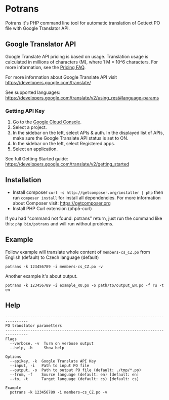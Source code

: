 # Potrans

Potrans it's PHP command line tool for automatic translation of Gettext PO file with Google Translator API.

## Google Translator API

Google Translate API pricing is based on usage. Translation usage is calculated in millions of
characters (M), where 1 M = 10^6 characters. For more information, see the [Pricing FAQ](https://developers.google.com/translate/v2/faq#pricing).

For more information about Google Translate API visit https://developers.google.com/translate/

See supported languages: https://developers.google.com/translate/v2/using_rest#language-params

### Getting API Key

1. Go to the [Google Cloud Console](https://console.developers.google.com/).
2. Select a project.
3. In the sidebar on the left, select APIs & auth. In the displayed list of APIs, make sure the Google Translate API status is set to ON.
4. In the sidebar on the left, select Registered apps.
5. Select an application.

See full Getting Started guide: https://developers.google.com/translate/v2/getting_started

## Installation

* Install composer `curl -s http://getcomposer.org/installer | php` then run `composer install` for install all dependencies. For more information about Composer visit: https://getcomposer.org
* Install PHP Curl extension (php5-curl)

If you had "command not found: potrans" return, just run the command like this: `php bin/potrans` and will run without problems.

## Example

Follow example will translate whole content of `members-cs_CZ.po` from English (default) to Czech language (default)

    potrans -k 123456789 -i members-cs_CZ.po -v

Another example it's about output.

    potrans -k 123456789 -i example_RU.po -o path/to/output_EN.po -f ru -t en


## Help

    --------------------------------------------------------------------------------
    PO translator parametters
    --------------------------------------------------------------------------------
    Flags
      --verbose, -v  Turn on verbose output
      --help, -h     Show help

    Options
      --apikey, -k  Google Translate API Key
      --input, -i   Path to input PO file
      --output, -o  Path to output PO file (default: ./tmp/*.po)
      --from, -f    Source language (default: en) [default: en]
      --to, -t      Target language (default: cs) [default: cs]

    Example
      potrans -k 123456789 -i members-cs_CZ.po -v
